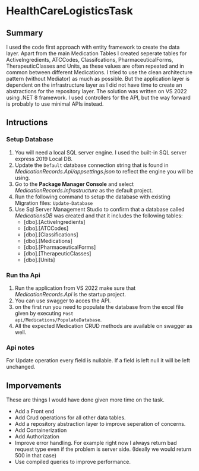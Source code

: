 # HealthCareLogisticsTask

## Summary

I used the code first approach with entity framework to create the data layer. Apart from the main Medication Tables I created seperate tables for ActiveIngredients, ATCCodes, Classifcations, PharmaceuticalForms, TherapeuticClasses and Units, as these values are often repeated and in common between different Medications.
I tried to use the clean architecture pattern (without Mediator) as much as possible. But the application layer is dependent on the infrastructure layer as I did not have time to create an abstractions for the repository layer.
The solution was written on VS 2022 using .NET 8 framework. I used controllers for the API, but the way forward is probably to use minimal APIs instead.

## Intructions

### Setup Database
1. You will need a local SQL server engine. I used the built-in SQL server express 2019 Local DB.
2. Update the <code>Default</code> database connection string  that is found in *MedicationRecords.Api/appsettings.json* to reflect the engine you will be using.
3. Go to the **Package Manager Console** and select *MedicationRecords.Infrastructure* as the default project.
4. Run the following command to setup the database with existing Migration files: <code>Update-Database</code> 
5. Use Sql Server Management Studio to confirm that a database called *MedicationsDB* was created and that it includes the following tables:
	- [dbo].[ActiveIngredients]
	- [dbo].[ATCCodes]
	- [dbo].[Classifications]
	- [dbo].[Medications]
	- [dbo].[PharmaceuticalForms]
	- [dbo].[TherapeuticClasses]
	- [dbo].[Units]
	
### Run tha Api
1. Run the application from VS 2022 make sure that *MedicationRecords.Api* is the startup project.
2. You can use swagger to acces the API.  
3. on the first run you need to populate the database from the excel file given by executing <code>Post api/Medications/PopulateDatabase</code>.
4. All the expected Medication CRUD methods are available on swagger as well.

### Api notes
For Update operation every field is nullable. If a field is left null it will be left unchanged.

## Imporvements
These are things I would have done given more time on the task.

- Add a Front end
- Add Crud operations for all other data tables.
- Add a repository abstraction layer to improve seperation of concerns.
- Add Containerization
- Add Authorization
- Improve error handling. For example right now I always return bad request type even if the problem is server side. (Ideally we would return 500 in that case)
- Use compiled queries to improve performance.
